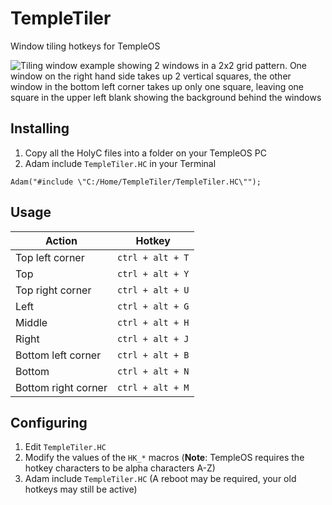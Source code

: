 # TempleTiler
Window tiling hotkeys for TempleOS

![Tiling window example showing 2 windows in a 2x2 grid pattern. One window on the right hand side takes up 2 vertical squares, the other window in the bottom left corner takes up only one square, leaving one square in the upper left blank showing the background behind the windows](https://vgy.me/2SRYec.jpg)

## Installing
1. Copy all the HolyC files into a folder on your TempleOS PC
2. Adam include `TempleTiler.HC` in your Terminal

```
Adam("#include \"C:/Home/TempleTiler/TempleTiler.HC\"");
```

## Usage

| Action              | Hotkey          |
| ------------------- | --------------- |
| Top left corner     | `ctrl + alt + T`|
| Top                 | `ctrl + alt + Y`|
| Top right corner    | `ctrl + alt + U`|
| Left                | `ctrl + alt + G`|
| Middle              | `ctrl + alt + H`|
| Right               | `ctrl + alt + J`|
| Bottom left corner  | `ctrl + alt + B`|
| Bottom              | `ctrl + alt + N`|
| Bottom right corner | `ctrl + alt + M`|

## Configuring
1. Edit `TempleTiler.HC`
2. Modify the values of the `HK_*` macros (**Note**: TempleOS requires the hotkey characters to be alpha characters A-Z)
3. Adam include `TempleTiler.HC` (A reboot may be required, your old hotkeys may still be active)
